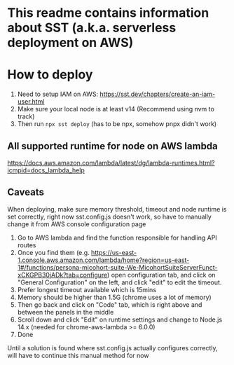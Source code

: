 # This readme contains information about SST (a.k.a. serverless deployment on AWS)

# How to deploy

1. Need to setup IAM on AWS: https://sst.dev/chapters/create-an-iam-user.html
2. Make sure your local node is at least v14 (Recommend using nvm to track)
3. Then run `npx sst deploy` (has to be npx, somehow pnpx didn't work)

## All supported runtime for node on AWS lambda

https://docs.aws.amazon.com/lambda/latest/dg/lambda-runtimes.html?icmpid=docs_lambda_help

## Caveats

When deploying, make sure memory threshold, timeout and node runtime is set correctly, right now sst.config.js doesn't work, so have to manually change it from AWS console configuration page

1. Go to AWS lambda and find the function responsible for handling API routes
2. Once you find them (e.g. https://us-east-1.console.aws.amazon.com/lambda/home?region=us-east-1#/functions/persona-micohort-suite-We-MicohortSuiteServerFunct-xCKGPB30jADk?tab=configure) open configuration tab, and click on "General Configuration" on the left, and click "edit" to edit the timeout.
3. Prefer longest timeout available which is 15mins
4. Memory should be higher than 1.5G (chrome uses a lot of memory)
5. Then go back and click on "Code" tab, which is right above and between the panels in the middle
6. Scroll down and click "Edit" on runtime settings and change to Node.js 14.x (needed for chrome-aws-lambda >= 6.0.0)
7. Done

Until a solution is found where sst.config.js actually configures correctly, will have to continue this manual method for now